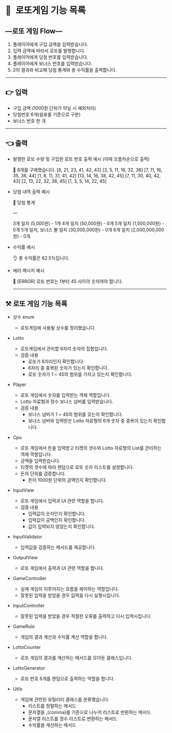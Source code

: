 # 🎉  로또게임 기능 목록

## —로또 게임 Flow—

1. 플레이어에게 구입 금액을 입력받습니다.
2. 입력 금액에 따라서 로또를 발행합니다.
3. 플레이어에게 당첨 번호를 입력받습니다.
4. 플레이어에게 보너스 번호를 입력받습니다.
5. 2의 결과와 비교해 당첨 통계와 총 수익률을 출력합니다.

---

## 👉 입력

- 구입 금액 (1000원 단위가 아닐 시 예외처리)
- 당첨번호 6개(쉼표를 기준으로 구분)
- 보너스 번호 한 개

---

## 👈 출력

- 발행한 로또 수량 및 구입한 로또 번호 출력 예시 (이때 오름차순으로 출력)

    <aside>
    🔢 8개를 구매했습니다.
    [8, 21, 23, 41, 42, 43]
    [3, 5, 11, 16, 32, 38]
    [7, 11, 16, 35, 36, 44]
    [1, 8, 11, 31, 41, 42]
    [13, 14, 16, 38, 42, 45]
    [7, 11, 30, 40, 42, 43]
    [2, 13, 22, 32, 38, 45]
    [1, 3, 5, 14, 22, 45]

    </aside>

- 당첨 내역 출력 예시

    <aside>
    🎉 당첨 통계

  —

  3개 일치 (5,000원) - 1개
  4개 일치 (50,000원) - 0개
  5개 일치 (1,500,000원) - 0개
  5개 일치, 보너스 볼 일치 (30,000,000원) - 0개
  6개 일치 (2,000,000,000원) - 0개

    </aside>

- 수익률 예시

    <aside>
    👌 총 수익률은 62.5%입니다.

    </aside>

- 에러 메시지 예시

    <aside>
    🚫 [ERROR] 로또 번호는 1부터 45 사이의 숫자여야 합니다.

    </aside>
    
  ---

## ⚒️ 로또 게임 기능 목록

- 상수 enum
    - 로또게임에 사용될 상수를 정리했습니다.


- Lotto
    - 로또게임에서 관리할 6자리 숫자의 집합입니다.
    - 검증 내용
        - 로또가 6자리인지 확인합니다.
        - 6자리 중 중복된 숫자가 있는지 확인합니다.
        - 로또 숫자가 1 ~ 45의 범위를 가지고 있는지 확인합니다.


- Player
    - 로또 게임에서 숫자를 입력받는 객체 역할입니다.
    - Lotto 자료형과 정수 보너스 넘버를 입력받습니다.
    - 검증 내용
        - 보너스 넘버가 1 ~ 45의 범위를 갖는지 확인합니다.
        - 보너스 넘버와 입력받은 Lotto 자료형의 6개 숫자 중 중복이 있는지 확인합니다.


- Cpu
    - 로또 게임에서 돈을 입력받고 티켓의 갯수와 Lotto 자료형의 List를 관리하는 객체 역할입니다.
    - 금액을 입력받습니다.
    - 티켓의 갯수에 따라 랜덤으로 로또 숫자 리스트를 설정합니다.
    - 돈의 단위를 검증합니다.
        - 돈이 1000원 단위의 금액인지 확인합니다.


- InputView
    - 로또 게임에서 입력과 UI 관련 역할을 합니다.
    - 검증 내용
        - 입력값이 숫자인지 확인합니다.
        - 입력값이 공백인지 확인합니다.
        - 값이 입력되지 않았는지 확인합니다.


- InputValidator
    - 입력값을 검증하는 메서드를 제공합니다.


- OutputView
    - 로또 게임에서 출력과 UI 관련 역할을 합니다.


- GameController
    - 실제 게임이 이루어지는 흐름을 제어하는 역할입니다.
    - 잘못된 입력을 받았을 경우 입력을 다시 실행시킵니다.


- InputController
    - 잘못된 입력을 받았을 경우 적절한 오류를 출력하고 다시 입력시킵니다.


- GameRule
    - 게임의 결과 계산과 수익률 계산 역할을 합니다.


- LottoCounter
    - 로또 게임의 결과를 계산하는 메서드를 모아둔 클래스입니다.


- LottoGenerator
    - 로또 번호 6개를 랜덤으로 출력하는 역할을 합니다.


- Utils
    - 게임에 관련된 유틸리티 클래스를 분류했습니다.
        - 리스트를 정렬하는 메서드
        - 문자열을 ,(comma)를 기준으로 나누어 리스트로 반환하는 메서드
        - 문자열 리스트를 정수 리스트로 변환하는 메서드
        - 수익률을 계산하는 메서드